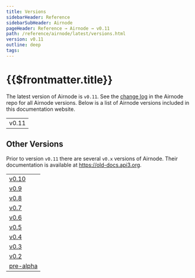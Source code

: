 ```yaml
---
title: Versions
sidebarHeader: Reference
sidebarSubHeader: Airnode
pageHeader: Reference → Airnode → v0.11
path: /reference/airnode/latest/versions.html
version: v0.11
outline: deep
tags:
---
```


<VersionWarning/>

<PageHeader/>

<SearchHighlight/>

<FlexStartTag/>

# {{$frontmatter.title}}

The latest version of Airnode is `v0.11`. See the
[change log<ExternalLinkImage/>](https://github.com/api3dao/airnode/blob/master/packages/airnode-node/CHANGELOG.md)
in the Airnode repo for all Airnode versions. Below is a list of Airnode
versions included in this documentation website.

|       |
| ----- |
| v0.11 |

## Other Versions

Prior to version `v0.11` there are several `v0.x` versions of Airnode. Their
documentation is available at
[https://old-docs.api3.org<ExternalLinkImage/>](https://old-docs.api3.org).

|                                                                               |
| ----------------------------------------------------------------------------- |
| [v0.10<ExternalLinkImage/>](https://old-docs.api3.org/airnode/v0.10/)         |
| [v0.9<ExternalLinkImage/>](https://old-docs.api3.org/airnode/v0.9/)           |
| [v0.8<ExternalLinkImage/>](https://old-docs.api3.org/airnode/v0.8/)           |
| [v0.7<ExternalLinkImage/>](https://old-docs.api3.org/airnode/v0.7/)           |
| [v0.6<ExternalLinkImage/>](https://old-docs.api3.org/airnode/v0.6/)           |
| [v0.5<ExternalLinkImage/>](https://old-docs.api3.org/airnode/v0.5/)           |
| [v0.4<ExternalLinkImage/>](https://old-docs.api3.org/airnode/v0.4/)           |
| [v0.3<ExternalLinkImage/>](https://old-docs.api3.org/airnode/v0.3/)           |
| [v0.2<ExternalLinkImage/>](https://old-docs.api3.org/airnode/v0.2/)           |
| [pre-alpha<ExternalLinkImage/>](https://old-docs.api3.org/airnode/pre-alpha/) |

<FlexEndTag/>
